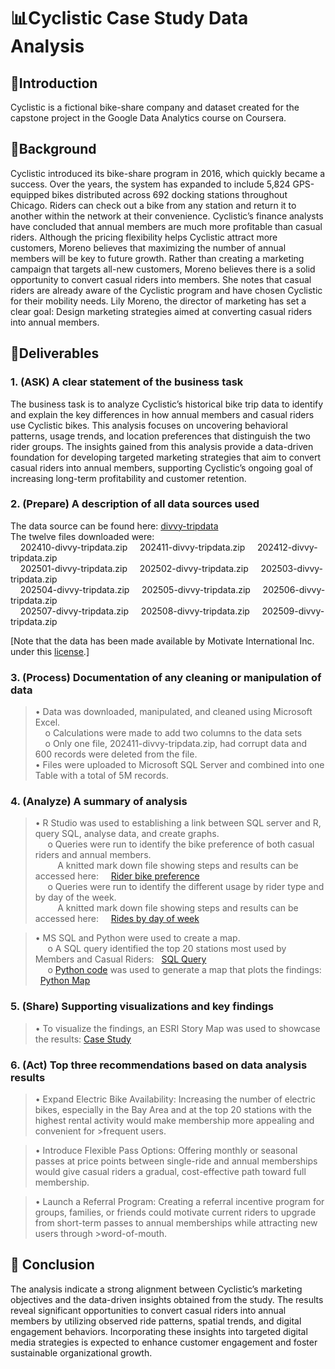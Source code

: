 # 📊Cyclistic Case Study Data Analysis
## 👋Introduction
Cyclistic is a fictional bike-share company and dataset created for the capstone project in the Google Data Analytics course on Coursera.
## 🧭Background
Cyclistic introduced its bike-share program in 2016, which quickly became a success. Over the years, the system has expanded to include 5,824 GPS-equipped bikes distributed across 692 docking stations throughout Chicago. Riders can check out a bike from any station and return it to another within the network at their convenience.
Cyclistic’s finance analysts have concluded that annual members are much more profitable than casual riders. Although the pricing flexibility helps Cyclistic attract more customers, Moreno believes that maximizing the number of annual members will be key to future growth. Rather than creating a marketing campaign that targets all-new customers, Moreno believes there is a solid opportunity to convert casual riders into members. She notes that casual riders are already aware of the Cyclistic program and have chosen Cyclistic for their mobility needs.
Lily Moreno, the director of marketing has set a clear goal: Design marketing strategies aimed at converting casual riders into annual members.
## 🧩Deliverables
### 1. (ASK) A clear statement of the business task 
The business task is to analyze Cyclistic’s historical bike trip data to identify and explain the key differences in how annual members and casual riders use Cyclistic bikes. This analysis focuses on uncovering behavioral patterns, usage trends, and location preferences that distinguish the two rider groups. The insights gained from this analysis provide a data-driven foundation for developing targeted marketing strategies that aim to convert casual riders into annual members, supporting Cyclistic’s ongoing goal of increasing long-term profitability and customer retention.

### 2. (Prepare) A description of all data sources used 
The data source can be found here: [divvy-tripdata](https://divvy-tripdata.s3.amazonaws.com/index.html) <br> 
The twelve files downloaded were: <br>
    &nbsp;&nbsp;&nbsp;&nbsp;202410-divvy-tripdata.zip  &nbsp;&nbsp;&nbsp;&nbsp;202411-divvy-tripdata.zip  &nbsp;&nbsp;&nbsp;&nbsp;202412-divvy-tripdata.zip <br>
    &nbsp;&nbsp;&nbsp;&nbsp;202501-divvy-tripdata.zip  &nbsp;&nbsp;&nbsp;&nbsp;202502-divvy-tripdata.zip  &nbsp;&nbsp;&nbsp;&nbsp;202503-divvy-tripdata.zip <br>
    &nbsp;&nbsp;&nbsp;&nbsp;202504-divvy-tripdata.zip  &nbsp;&nbsp;&nbsp;&nbsp;202505-divvy-tripdata.zip  &nbsp;&nbsp;&nbsp;&nbsp;202506-divvy-tripdata.zip <br>
    &nbsp;&nbsp;&nbsp;&nbsp;202507-divvy-tripdata.zip  &nbsp;&nbsp;&nbsp;&nbsp;202508-divvy-tripdata.zip  &nbsp;&nbsp;&nbsp;&nbsp;202509-divvy-tripdata.zip <br>

[Note that the data has been made available by Motivate International Inc. under this [<ins>license</ins>](https://www.divvybikes.com/data-license-agreement).]
### 3.	(Process) Documentation of any cleaning or manipulation of data 
>•	Data was downloaded, manipulated, and cleaned using Microsoft Excel.<br>
>&nbsp;&nbsp;&nbsp;&nbsp;o	Calculations were made to add two columns to the data sets<br>
>&nbsp;&nbsp;&nbsp;&nbsp;o	Only one file, 202411-divvy-tripdata.zip, had corrupt data and 600 records were deleted from the file.<br>
>•	 Files were uploaded to Microsoft SQL Server and combined into one Table with a total of 5M records.<br>

### 4.	(Analyze) A summary of analysis  
>•	R Studio was used to establishing a link between SQL server and R, query SQL, analyse data, and create graphs. <br>
>&nbsp;&nbsp;&nbsp;&nbsp; o	Queries were run to identify the bike preference of both casual riders and annual members.<br>
>&nbsp;&nbsp;&nbsp;&nbsp;&nbsp;&nbsp;&nbsp;&nbsp; A knitted mark down file showing steps and results can be accessed here:
>&nbsp;&nbsp;&nbsp;&nbsp;[Rider bike preference](https://raw.githack.com/FernandoCantu72/Google-Data-Analytics-Cyclistic-Case-Study/refs/heads/main/Rider_Preferences_SideBySide.html)<br>
>&nbsp;&nbsp;&nbsp;&nbsp; o	Queries were run to identify the different usage by rider type and by day of the week.<br>
>&nbsp;&nbsp;&nbsp;&nbsp;&nbsp;&nbsp;&nbsp;&nbsp; A knitted mark down file showing steps and results can be accessed here:
>&nbsp;&nbsp;&nbsp;&nbsp;[Rides by day of week](https://raw.githack.com/FernandoCantu72/Google-Data-Analytics-Cyclistic-Case-Study/refs/heads/main/Cyclistic_Rides_by_Weekday_markdown.html)<br>

>•	MS SQL and Python were used to create a map. <br>
>&nbsp;&nbsp;&nbsp;&nbsp; o	A SQL query identified the top 20 stations most used by Members and Casual Riders: &nbsp;&nbsp;[SQL Query](https://raw.githack.com/FernandoCantu72/Google-Data-Analytics-Cyclistic-Case-Study/refs/heads/main/SQL_Top_20_Stations.html)<br>
>&nbsp;&nbsp;&nbsp;&nbsp; o	[Python code](https://raw.githack.com/FernandoCantu72/Google-Data-Analytics-Cyclistic-Case-Study/refs/heads/main/PythonMap_Top_20_Stations.html) was used to generate a map that plots the findings:  &nbsp;&nbsp;[Python Map](https://raw.githack.com/FernandoCantu72/Google-Data-Analytics-Cyclistic-Case-Study/refs/heads/main/divvy_top20_openstreetmap_lake_shore.html)

### 5.	(Share) Supporting visualizations and key findings  
>•	To visualize the findings, an ESRI Story Map was used to showcase the results: [<ins>Case Study</ins>](https://arcg.is/1mH4KW0)

### 6.	(Act) Top three recommendations based on data analysis results
>•	Expand Electric Bike Availability: Increasing the number of electric bikes, especially in the Bay Area and at the top 20 stations with the highest rental activity would make membership more appealing and convenient for >frequent users. <br>

>•	Introduce Flexible Pass Options: Offering monthly or seasonal passes at price points between single-ride and annual memberships would give casual riders a gradual, cost-effective path toward full membership. <br>

>•	Launch a Referral Program: Creating a referral incentive program for groups, families, or friends could motivate current riders to upgrade from short-term passes to annual memberships while attracting new users through >word-of-mouth. <br>



## 🎯 Conclusion
The analysis indicate a strong alignment between Cyclistic’s marketing objectives and the data-driven insights obtained from the study. The results reveal significant opportunities to convert casual riders into annual members by utilizing observed ride patterns, spatial trends, and digital engagement behaviors. Incorporating these insights into targeted digital media strategies is expected to enhance customer engagement and foster sustainable organizational growth.
